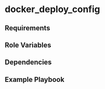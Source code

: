 docker_deploy_config
=========



Requirements
------------



Role Variables
--------------



Dependencies
------------



Example Playbook
----------------
